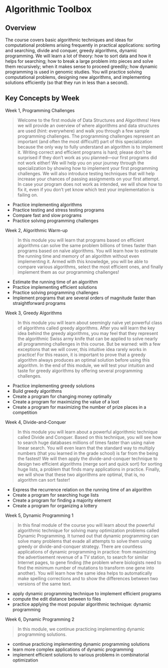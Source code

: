# Algorithmic Toolbox

## Overview 

The course covers basic algorithmic techniques and ideas for computational problems arising frequently in practical applications: sorting and searching, divide and conquer, greedy algorithms, dynamic programming. We will learn a lot of theory: how to sort data and how it helps for searching; how to break a large problem into pieces and solve them recursively; when it makes sense to proceed greedily; how dynamic programming is used in genomic studies. You will practice solving computational problems, designing new algorithms, and implementing solutions efficiently (so that they run in less than a second).

## Key Concepts by Week

Week 1, Programming Challenges
> Welcome to the first module of Data Structures and Algorithms! Here we will provide an overview of where algorithms and data structures are used (hint: everywhere) and walk you through a few sample programming challenges. The programming challenges represent an important (and often the most difficult!) part of this specialization because the only way to fully understand an algorithm is to implement it. Writing correct and efficient programs is hard; please don’t be surprised if they don’t work as you planned—our first programs did not work either! We will help you on your journey through the specialization by showing how to implement your first programming challenges. We will also introduce testing techniques that will help increase your chances of passing assignments on your first attempt. In case your program does not work as intended, we will show how to fix it, even if you don’t yet know which test your implementation is failing on.

- Practice implementing algorithms
- Practice testing and stress testing programs
- Compare fast and slow programs
- Practice solving programming challenges

Week 2, Algorithmic Warm-up
> In this module you will learn that programs based on efficient algorithms can solve the same problem billions of times faster than programs based on naïve algorithms. You will learn how to estimate the running time and memory of an algorithm without even implementing it. Armed with this knowledge, you will be able to compare various algorithms, select the most efficient ones, and finally implement them as our programming challenges!

- Estimate the running time of an algorithm
- Practice implementing efficient solutions
- Practice solving programming challenges
- Implement programs that are several orders of magnitude faster than straightforward programs

Week 3, Greedy Algorithms
> In this module you will learn about seemingly naïve yet powerful class of algorithms called greedy algorithms. After you will learn the key idea behind the greedy algorithms, you may feel that they represent the algorithmic Swiss army knife that can be applied to solve nearly all programming challenges in this course. But be warned: with a few exceptions that we will cover, this intuitive idea rarely works in practice! For this reason, it is important to prove that a greedy algorithm always produces an optimal solution before using this algorithm. In the end of this module, we will test your intuition and taste for greedy algorithms by offering several programming challenges.

- Practice implementing greedy solutions
- Build greedy algorithms
- Create a program for changing money optimally
- Create a program for maximizing the value of a loot
- Create a program for maximizing the number of prize places in a competition

Week 4, Divide-and-Conquer
> In this module you will learn about a powerful algorithmic technique called Divide and Conquer. Based on this technique, you will see how to search huge databases millions of times faster than using naïve linear search. You will even learn that the standard way to multiply numbers (that you learned in the grade school) is far from the being the fastest! We will then apply the divide-and-conquer technique to design two efficient algorithms (merge sort and quick sort) for sorting huge lists, a problem that finds many applications in practice. Finally, we will show that these two algorithms are optimal, that is, no algorithm can sort faster!

- Express the recurrence relation on the running time of an algorithm
- Create a program for searching huge lists
- Create a program for finding a majority element
- Create a program for organizing a lottery

Week 5, Dynamic Programming 1
> In this final module of the course you will learn about the powerful algorithmic technique for solving many optimization problems called Dynamic Programming. It turned out that dynamic programming can solve many problems that evade all attempts to solve them using greedy or divide-and-conquer strategy. There are countless applications of dynamic programming in practice: from maximizing the advertisement revenue of a TV station, to search for similar Internet pages, to gene finding (the problem where biologists need to find the minimum number of mutations to transform one gene into another). You will learn how the same idea helps to automatically make spelling corrections and to show the differences between two versions of the same text.

- apply dynamic programming technique to implement efficient programs
- compute the edit distance between to files
- practice applying the most popular algorithmic technique: dynamic programming

Week 6, Dynamic Programming 2
> In this module, we continue practicing implementing dynamic programming solutions.

- continue practicing implementing dynamic programming solutions
- learn more complex applications of dynamic programming
- implement efficient solutions to various problems in combinatorial optimization